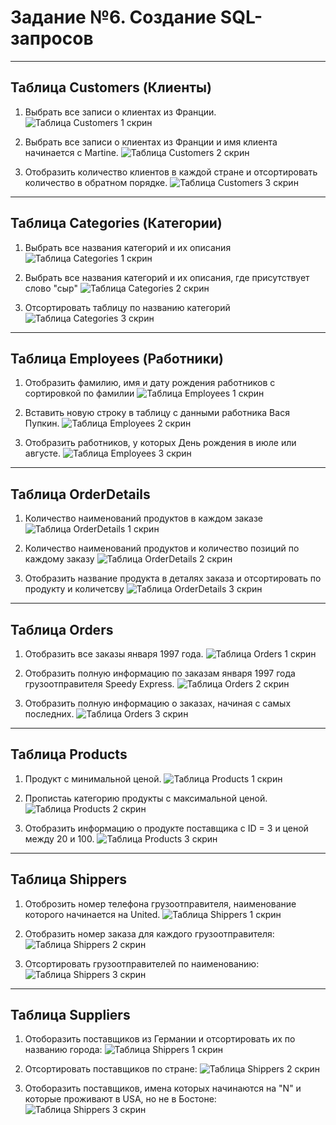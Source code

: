 # Задание №6. Создание SQL-запросов

________________________________________
## Таблица Customers (Клиенты)

1. Выбрать все записи о клиентах из Франции.
![Таблица Customers 1 скрин](/src/images/Customers_1.png)  

2. Выбрать все записи о клиентах из Франции и имя клиента начинается с Martine.
![Таблица Customers 2 скрин](/src/images/Customers_2.png)

3. Отобразить количество клиентов в каждой стране и отсортировать количество в обратном порядке.
![Таблица Customers 3 скрин](/src/images/Customers_3.png)

__________________________________________
## Таблица Categories (Категории)

1. Выбрать все названия категорий и их описания
![Таблица Categories 1 скрин](/src/images/Categories_1.png)

2. Выбрать все названия категорий и их описания, где присутствует слово "сыр"
![Таблица Categories 2 скрин](/src/images/Categories_2.png)

3. Отсортировать таблицу по названию категорий
![Таблица Categories 3 скрин](/src/images/Categories_3.png)
_________________________________________
## Таблица Employees (Работники)

1.  Отобразить фамилию, имя и дату рождения работников с сортировкой по фамилии
![Таблица Employees 1 скрин](/src/images/Employees_1.png)

2. Вставить новую строку в таблицу с данными работника Вася Пупкин.
![Таблица Employees 2 скрин](/src/images/Employees_2.png)

3. Отобразить работников, у которых День рождения в июле или августе.
![Таблица Employees 3 скрин](/src/images/Employees_3.png)

___________________________________________
## Таблица OrderDetails

1. Количество наименований продуктов в каждом заказе
![Таблица OrderDetails 1 скрин](/src/images/OrderDetails_1.png)

2. Количество наименований продуктов и количество позиций по каждому заказу
![Таблица OrderDetails 2 скрин](/src/images/OrderDetails_2.png)

3. Отобразить название продукта в деталях заказа и отсортировать по продукту и количетсву
![Таблица OrderDetails 3 скрин](/src/images/OrderDetails_3.png)

_______________________________________________
## Таблица Orders

1. Отобразить все заказы января 1997 года.
![Таблица Orders 1 скрин](/src/images/Orders_1.png)

2. Отобразить полную информацию по заказам января 1997 года грузоотправителя Speedy Express.
![Таблица Orders 2 скрин](/src/images/Orders_2.png)

3. Отобразить полную информацию о заказах, начиная с самых последних.
![Таблица Orders 3 скрин](/src/images/Orders_3.png)

____________________________
## Таблица Products

1. Продукт с минимальной ценой.
![Таблица Products 1 скрин](/src/images/Products_1.png)

2. Пропистаь категорию продукты с максимальной ценой.
![Таблица Products 2 скрин](/src/images/Products_2.png)

3. Отобразить информацию о продукте поставщика с ID = 3 и ценой между 20 и 100.
![Таблица Products 3 скрин](/src/images/Products_3.png)

___________________________________________
## Таблица Shippers

1. Отоброзить номер телефона грузоотправителя, наименование которого начинается на United.
![Таблица Shippers 1 скрин](/src/images/Shippers_1.png)

2. Отобразить номер заказа для каждого грузоотправителя:
![Таблица Shippers 2 скрин](/src/images/Shippers_2.png)

3. Отсортировать грузоотправителей по наименованию:
![Таблица Shippers 3 скрин](/src/images/Shippers_3.png)

______________________________________
## Таблица Suppliers


1. Отоборазить поставщиков из Германии и отсортировать их по названию города:
![Таблица Shippers 1 скрин](/src/images/Suppliers_1.png)

2. Отсортировать поставщиков по стране:
![Таблица Shippers 2 скрин](/src/images/Suppliers_2.png)

3. Отоборазить поставщиков, имена которых начинаются на "N" и которые проживают в USA, но не в Бостоне:
![Таблица Shippers 3 скрин](/src/images/Suppliers_4.png)
